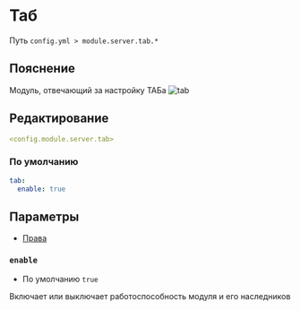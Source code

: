 # Таб
Путь `config.yml > module.server.tab.*`

## Пояснение
Модуль, отвечающий за настройку ТАБа
![tab](/tab.png)

## Редактирование
```yaml
<config.module.server.tab>
```

### По умолчанию
```yaml
tab:
  enable: true
```

## Параметры

- [Права](/en/permissions/module/server/tab/)

### `enable`
- По умолчанию `true`

Включает или выключает работоспособность модуля и его наследников
